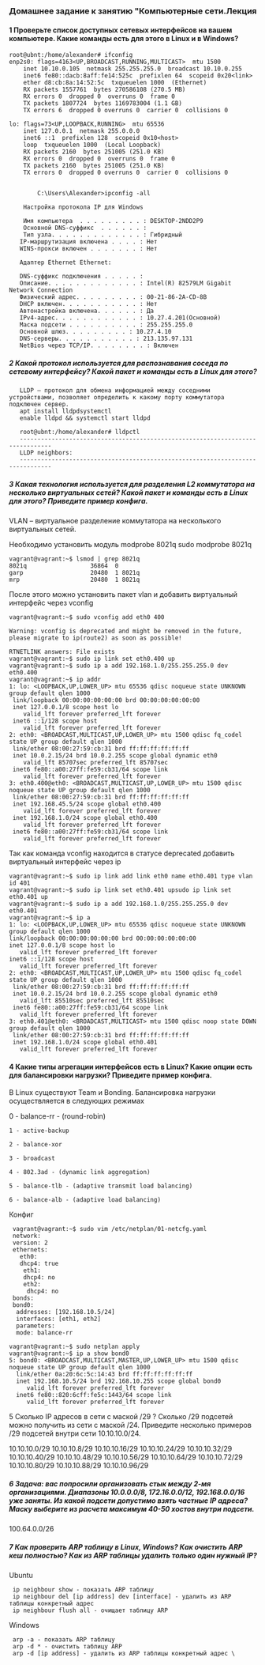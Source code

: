 ### Домашнее задание к занятию "Компьютерные сети.Лекция


#### 1 Проверьте список доступных сетевых интерфейсов на вашем компьютере. Какие команды есть для этого в Linux и в Windows?

    root@ubnt:/home/alexander# ifconfig
    enp2s0: flags=4163<UP,BROADCAST,RUNNING,MULTICAST>  mtu 1500
        inet 10.10.0.105  netmask 255.255.255.0  broadcast 10.10.0.255
        inet6 fe80::dacb:8aff:fe14:525c  prefixlen 64  scopeid 0x20<link>
        ether d8:cb:8a:14:52:5c  txqueuelen 1000  (Ethernet)
        RX packets 1557761  bytes 270586108 (270.5 MB)
        RX errors 0  dropped 0  overruns 0  frame 0
        TX packets 1807724  bytes 1169783004 (1.1 GB)
        TX errors 6  dropped 0 overruns 0  carrier 0  collisions 0

    lo: flags=73<UP,LOOPBACK,RUNNING>  mtu 65536
        inet 127.0.0.1  netmask 255.0.0.0
        inet6 ::1  prefixlen 128  scopeid 0x10<host>
        loop  txqueuelen 1000  (Local Loopback)
        RX packets 2160  bytes 251005 (251.0 KB)
        RX errors 0  dropped 0  overruns 0  frame 0
        TX packets 2160  bytes 251005 (251.0 KB)
        TX errors 0  dropped 0 overruns 0  carrier 0  collisions 0
        
        
            C:\Users\Alexander>ipconfig -all

        Настройка протокола IP для Windows

        Имя компьютера  . . . . . . . . . : DESKTOP-2NDD2P9
        Основной DNS-суффикс  . . . . . . :
        Тип узла. . . . . . . . . . . . . : Гибридный
       IP-маршрутизация включена . . . . : Нет
       WINS-прокси включен . . . . . . . : Нет

       Адаптер Ethernet Ethernet:

       DNS-суффикс подключения . . . . . :
       Описание. . . . . . . . . . . . . : Intel(R) 82579LM Gigabit Network Connection
       Физический адрес. . . . . . . . . : 00-21-86-2A-CD-8B
       DHCP включен. . . . . . . . . . . : Нет
       Автонастройка включена. . . . . . : Да
       IPv4-адрес. . . . . . . . . . . . : 10.27.4.201(Основной)
       Маска подсети . . . . . . . . . . : 255.255.255.0
       Основной шлюз. . . . . . . . . : 10.27.4.10
       DNS-серверы. . . . . . . . . . . : 213.135.97.131
       NetBios через TCP/IP. . . . . . . . : Включен
       
   ##### 2 Какой протокол используется для распознавания соседа по сетевому интерфейсу? Какой пакет и команды есть в Linux для этого?
   
       LLDP – протокол для обмена информацией между соседними устройствами, позволяет определить к какому порту коммутатора подключен сервер.
       apt install lldpdsystemctl 
       enable lldpd && systemctl start lldpd
       
       root@ubnt:/home/alexander# lldpctl
       -------------------------------------------------------------------------------
       LLDP neighbors:
       -------------------------------------------------------------------------------
       
   ##### 3 Какая технология используется для разделения L2 коммутатора на несколько виртуальных сетей? Какой пакет и команды есть в Linux для этого? Приведите пример конфига.
   VLAN – виртуальное разделение коммутатора на несколького виртуальных сетей.
   
   Необходимо установить модуль modprobe 8021q 
     sudo modprobe 8021q
     
    vagrant@vagrant:~$ lsmod | grep 8021q
    8021q                  36864  0
    garp                   20480  1 8021q
    mrp                    20480  1 8021q
   
  После этого можно установить пакет vlan и добавить виртуальный интерфейс через vconfig 
   
    vagrant@vagrant:~$ sudo vconfig add eth0 400

    Warning: vconfig is deprecated and might be removed in the future, please migrate to ip(route2) as soon as possible!

    RTNETLINK answers: File exists
    vagrant@vagrant:~$ sudo ip link set eth0.400 up
    vagrant@vagrant:~$ sudo ip a add 192.168.1.0/255.255.255.0 dev eth0.400
    vagrant@vagrant:~$ ip addr
    1: lo: <LOOPBACK,UP,LOWER_UP> mtu 65536 qdisc noqueue state UNKNOWN group default qlen 1000
     link/loopback 00:00:00:00:00:00 brd 00:00:00:00:00:00
     inet 127.0.0.1/8 scope host lo
        valid_lft forever preferred_lft forever
     inet6 ::1/128 scope host
        valid_lft forever preferred_lft forever
    2: eth0: <BROADCAST,MULTICAST,UP,LOWER_UP> mtu 1500 qdisc fq_codel state UP group default qlen 1000
     link/ether 08:00:27:59:cb:31 brd ff:ff:ff:ff:ff:ff
     inet 10.0.2.15/24 brd 10.0.2.255 scope global dynamic eth0
        valid_lft 85707sec preferred_lft 85707sec
     inet6 fe80::a00:27ff:fe59:cb31/64 scope link
        valid_lft forever preferred_lft forever
    3: eth0.400@eth0: <BROADCAST,MULTICAST,UP,LOWER_UP> mtu 1500 qdisc noqueue state UP group default qlen 1000
     link/ether 08:00:27:59:cb:31 brd ff:ff:ff:ff:ff:ff
     inet 192.168.45.5/24 scope global eth0.400
        valid_lft forever preferred_lft forever
     inet 192.168.1.0/24 scope global eth0.400
        valid_lft forever preferred_lft forever
     inet6 fe80::a00:27ff:fe59:cb31/64 scope link
        valid_lft forever preferred_lft forever
        
        
   Так как команда vconfig находится в статусе deprecated добавить виртуальный интерфейс через ip  
   
    vagrant@vagrant:~$ sudo ip link add link eth0 name eth0.401 type vlan id 401
    vagrant@vagrant:~$ sudo ip link set eth0.401 upsudo ip link set eth0.401 up
    vagrant@vagrant:~$ sudo ip a add 192.168.1.0/255.255.255.0 dev eth0.401
    vagrant@vagrant:~$ ip a
    1: lo: <LOOPBACK,UP,LOWER_UP> mtu 65536 qdisc noqueue state UNKNOWN group default qlen 1000
    link/loopback 00:00:00:00:00:00 brd 00:00:00:00:00:00
    inet 127.0.0.1/8 scope host lo
       valid_lft forever preferred_lft forever
    inet6 ::1/128 scope host
       valid_lft forever preferred_lft forever
    2: eth0: <BROADCAST,MULTICAST,UP,LOWER_UP> mtu 1500 qdisc fq_codel state UP group default qlen 1000
     link/ether 08:00:27:59:cb:31 brd ff:ff:ff:ff:ff:ff
     inet 10.0.2.15/24 brd 10.0.2.255 scope global dynamic eth0
       valid_lft 85510sec preferred_lft 85510sec
     inet6 fe80::a00:27ff:fe59:cb31/64 scope link
       valid_lft forever preferred_lft forever
    3: eth0.401@eth0: <BROADCAST,MULTICAST> mtu 1500 qdisc noop state DOWN group default qlen 1000
     link/ether 08:00:27:59:cb:31 brd ff:ff:ff:ff:ff:ff
     inet 192.168.1.0/24 scope global eth0.401
       valid_lft forever preferred_lft forever

#### 4 Какие типы агрегации интерфейсов есть в Linux? Какие опции есть для балансировки нагрузки? Приведите пример конфига.

  В Linux существуют Team и Bonding. Балансировка нагрузки осуществляется в следующих режимах 
   
   0 - balance-rr - (round-robin)

    1 - active-backup

    2 - balance-xor

    3 - broadcast

    4 - 802.3ad - (dynamic link aggregation)

    5 - balance-tlb - (adaptive transmit load balancing)

    6 - balance-alb - (adaptive load balancing)
    
  Конфиг
  
     vagrant@vagrant:~$ sudo vim /etc/netplan/01-netcfg.yaml
     network:
     version: 2
     ethernets:
       eth0:
       dhcp4: true
        eth1:
        dhcp4: no
        eth2:
         dhcp4: no
     bonds:
     bond0:
      addresses: [192.168.10.5/24]
      interfaces: [eth1, eth2]
      parameters:
      mode: balance-rr
      
    vagrant@vagrant:~$ sudo netplan apply
    vagrant@vagrant:~$ ip a show bond0
    5: bond0: <BROADCAST,MULTICAST,MASTER,UP,LOWER_UP> mtu 1500 qdisc noqueue state UP group default qlen 1000
      link/ether 0a:20:6c:5c:14:43 brd ff:ff:ff:ff:ff:ff
      inet 192.168.10.5/24 brd 192.168.10.255 scope global bond0
         valid_lft forever preferred_lft forever
      inet6 fe80::820:6cff:fe5c:1443/64 scope link
         valid_lft forever preferred_lft forever
    

  5 Сколько IP адресов в сети с маской /29 ? Сколько /29 подсетей можно получить из сети с маской /24. Приведите несколько примеров /29 подсетей внутри сети 10.10.10.0/24. 
   
   10.10.10.0/29
   10.10.10.8/29
   10.10.10.16/29
   10.10.10.24/29
   10.10.10.32/29
   10.10.10.40/29
   10.10.10.48/29
   10.10.10.56/29
   10.10.10.64/29
   10.10.10.72/29
   10.10.10.80/29
   10.10.10.88/29
   10.10.10.96/29
   
   
   ##### 6 Задача: вас попросили организовать стык между 2-мя организациями. Диапазоны 10.0.0.0/8, 172.16.0.0/12, 192.168.0.0/16 уже заняты. Из какой подсети допустимо взять частные IP адреса? Маску выберите из расчета максимум 40-50 хостов внутри подсети.
   
   100.64.0.0/26
   
   ##### 7 Как проверить ARP таблицу в Linux, Windows? Как очистить ARP кеш полностью? Как из ARP таблицы удалить только один нужный IP?
   
  Ubuntu
  
     ip neighbour show - показать ARP таблицу
     ip neighbour del [ip address] dev [interface] - удалить из ARP таблицы конкретный адрес
     ip neighbour flush all - очищает таблицу ARP

  Windows
  
     arp -a - показать ARP таблицу
     arp -d * - очистить таблицу ARP
     arp -d [ip address] - удалить из ARP таблицы конкретный адрес \
     
     
   
   


   
   
       

